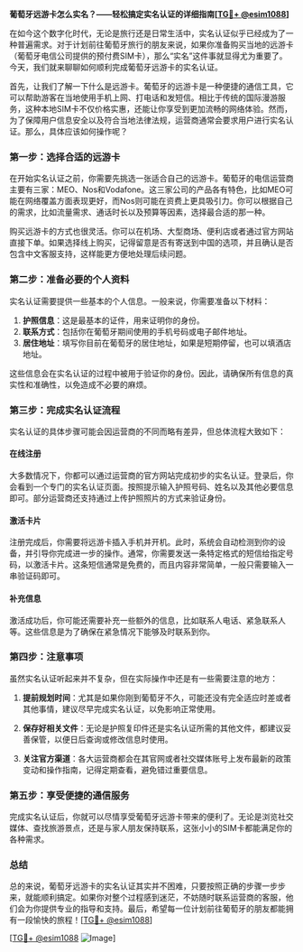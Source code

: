**葡萄牙远游卡怎么实名？——轻松搞定实名认证的详细指南[[TG💪+ @esim1088](https://t.me/s/esim1088)]**

在如今这个数字化时代，无论是旅行还是日常生活中，实名认证似乎已经成为了一种普遍需求。对于计划前往葡萄牙旅行的朋友来说，如果你准备购买当地的远游卡（葡萄牙电信公司提供的预付费SIM卡），那么“实名”这件事就显得尤为重要了。今天，我们就来聊聊如何顺利完成葡萄牙远游卡的实名认证。

首先，让我们了解一下什么是远游卡。葡萄牙的远游卡是一种便捷的通信工具，它可以帮助游客在当地使用手机上网、打电话和发短信。相比于传统的国际漫游服务，这种本地SIM卡不仅价格实惠，还能让你享受到更加流畅的网络体验。然而，为了保障用户信息安全以及符合当地法律法规，运营商通常会要求用户进行实名认证。那么，具体应该如何操作呢？

### **第一步：选择合适的远游卡**
在开始实名认证之前，你需要先挑选一张适合自己的远游卡。葡萄牙的电信运营商主要有三家：MEO、Nos和Vodafone。这三家公司的产品各有特色，比如MEO可能在网络覆盖方面表现更好，而Nos则可能在资费上更具吸引力。你可以根据自己的需求，比如流量需求、通话时长以及预算等因素，选择最合适的那一种。

购买远游卡的方式也很灵活。你可以在机场、大型商场、便利店或者通过官方网站直接下单。如果选择线上购买，记得留意是否有寄送到中国的选项，并且确认是否包含中文客服支持，这样能更方便地处理后续问题。

### **第二步：准备必要的个人资料**
实名认证需要提供一些基本的个人信息。一般来说，你需要准备以下材料：

1. **护照信息**：这是最基本的证件，用来证明你的身份。
2. **联系方式**：包括你在葡萄牙期间使用的手机号码或电子邮件地址。
3. **居住地址**：填写你目前在葡萄牙的居住地址，如果是短期停留，也可以填酒店地址。

这些信息会在实名认证的过程中被用于验证你的身份。因此，请确保所有信息的真实性和准确性，以免造成不必要的麻烦。

### **第三步：完成实名认证流程**
实名认证的具体步骤可能会因运营商的不同而略有差异，但总体流程大致如下：

#### **在线注册**
大多数情况下，你都可以通过运营商的官方网站完成初步的实名认证。登录后，你会看到一个专门的实名认证页面。按照提示输入护照号码、姓名以及其他必要信息即可。部分运营商还支持通过上传护照照片的方式来验证身份。

#### **激活卡片**
注册完成后，你需要将远游卡插入手机并开机。此时，系统会自动检测到你的设备，并引导你完成进一步的操作。通常，你需要发送一条特定格式的短信给指定号码，以激活卡片。这条短信通常是免费的，而且内容非常简单，一般只需要输入一串验证码即可。

#### **补充信息**
激活成功后，你可能还需要补充一些额外的信息，比如联系人电话、紧急联系人等。这些信息是为了确保在紧急情况下能够及时联系到你。

### **第四步：注意事项**
虽然实名认证听起来并不复杂，但在实际操作中还是有一些需要注意的地方：

1. **提前规划时间**：尤其是如果你刚到葡萄牙不久，可能还没有完全适应时差或者其他事情，建议尽早完成实名认证，以免影响正常使用。
   
2. **保存好相关文件**：无论是护照复印件还是实名认证所需的其他文件，都建议妥善保管，以便日后查询或修改信息时使用。

3. **关注官方渠道**：各大运营商都会在其官网或者社交媒体账号上发布最新的政策变动和操作指南，记得定期查看，避免错过重要信息。

### **第五步：享受便捷的通信服务**
完成实名认证后，你就可以尽情享受葡萄牙远游卡带来的便利了。无论是浏览社交媒体、查找旅游景点，还是与家人朋友保持联系，这张小小的SIM卡都能满足你的各种需求。

### **总结**
总的来说，葡萄牙远游卡的实名认证其实并不困难，只要按照正确的步骤一步步来，就能顺利搞定。如果你对整个过程感到迷茫，不妨随时联系运营商的客服，他们会为你提供专业的指导和支持。最后，希望每一位计划前往葡萄牙的朋友都能拥有一段愉快的旅程！[[TG💪+ @esim1088](https://t.me/s/esim1088)]

[[TG💪+ @esim1088](https://t.me/s/esim1088) ![Image](https://i.postimg.cc/4NQfJmqS/Snipaste-2025-05-13-00-14-12.png)]